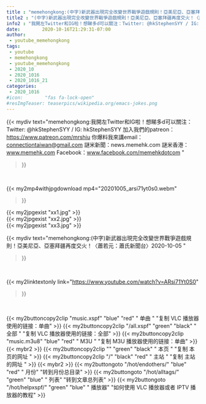 ```yaml
---
title : "memehongkong:(中字)新武器出現完全改變世界戰爭遊戲規則！亞美尼亞、亞塞拜疆再度交火！〈蕭若元：蕭氏新聞台〉2020-10-05 "
title2 : "(中字)新武器出現完全改變世界戰爭遊戲規則！亞美尼亞、亞塞拜疆再度交火！〈蕭若元：蕭氏新聞台〉2020-10-05 "
info2 : "我開左Twitter和IG啦！想睇多d可以關注：Twitter: @hkStephenSYY / IG: hkStephenSYY 加入我們的patreon：https://www.patreon.com/mrshiu 你爆料我來講email： connectiontaiwan@gmail.com 謎米新聞：news.memehk.com 謎米香港： www.memehk.com Facebook：www.facebook.com/memehkdotcom "
date:        2020-10-16T21:29:31-07:00
author:
 - youtube_memehongkong
tags:
 - youtube
 - memehongkong
 - youtube_memehongkong
 - 2020_10
 - 2020_1016
 - 2020_1016_21
categories:
 - 2020_1016
#icon:        "fas fa-lock-open"
#resImgTeaser: teaserpics/wikipedia.org/emacs-jokes.png
---
```


{{< mydiv text="memehongkong:我開左Twitter和IG啦！想睇多d可以關注：Twitter: @hkStephenSYY / IG: hkStephenSYY 加入我們的patreon：https://www.patreon.com/mrshiu 你爆料我來講email： connectiontaiwan@gmail.com 謎米新聞：news.memehk.com 謎米香港： www.memehk.com Facebook：www.facebook.com/memehkdotcom "
>}}
<br>


{{< my2mp4withjpgdownload mp4="20201005_arsi71yt0s0.webm"
>}}

{{< my2jpgexist "xx1.jpg" >}}<br>
{{< my2jpgexist "xx2.jpg" >}}<br>
{{< my2jpgexist "xx3.jpg" >}}<br>



{{< mydiv text="memehongkong:(中字)新武器出現完全改變世界戰爭遊戲規則！亞美尼亞、亞塞拜疆再度交火！〈蕭若元：蕭氏新聞台〉2020-10-05 "
>}}
<br>

{{< my2linktextonly link="https://www.youtube.com/watch?v=ARsi71Yt0S0"
>}}


<br>

{{< my2buttoncopy2clip "music.xspf"        "blue"   "red"    " 单曲 "  "复制 VLC 播放器使用的链接：单曲" >}} {{< my2buttoncopy2clip "/all.xspf"         "green"  "black"  " 全部 "  "复制 VLC 播放器使用的链接：全部" >}} {{< my2buttoncopy2clip "music.m3u8"        "blue"   "red"    " M3U  "    "复制 M3U 播放器使用的链接：单曲" >}} {{< mybr2 >}} {{< my2buttoncopy2clip ""                  "green"  "black"  " 本页 "    "复制 本页的网址 " >}} {{< my2buttoncopy2clip "/"                 "black"  "red"    " 主站 "    "复制 主站的网址 " >}} {{< mybr2 >}} {{< my2buttongoto      "/hot/endothers/"   "blue"   "red"    " 月份"   "转到月份总目录" >}} {{< my2buttongoto      "/hot/alltags/"     "green"  "blue"   " 列表"   "转到文章总列表" >}} {{< my2buttongoto      "/hot/helpxspf/"    "green"  "blue"   " 播放器" "如何使用 VLC 播放器或者 IPTV 播放器的教程" >}} 
